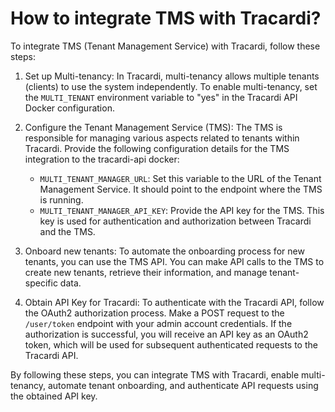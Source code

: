 # How to integrate TMS with Tracardi?

To integrate TMS (Tenant Management Service) with Tracardi, follow these steps:

1. Set up Multi-tenancy: In Tracardi, multi-tenancy allows multiple tenants (clients) to use the system independently.
   To enable multi-tenancy, set the `MULTI_TENANT` environment variable to "yes" in the Tracardi API Docker
   configuration.

2. Configure the Tenant Management Service (TMS): The TMS is responsible for managing various aspects related to tenants
   within Tracardi. Provide the following configuration details for the TMS integration to the tracardi-api docker:

    - `MULTI_TENANT_MANAGER_URL`: Set this variable to the URL of the Tenant Management Service. It should point to the
      endpoint where the TMS is running.
    - `MULTI_TENANT_MANAGER_API_KEY`: Provide the API key for the TMS. This key is used for authentication and
      authorization between Tracardi and the TMS.

3. Onboard new tenants: To automate the onboarding process for new tenants, you can use the TMS API. You can make API
   calls to the TMS to create new tenants, retrieve their information, and manage tenant-specific data.

4. Obtain API Key for Tracardi: To authenticate with the Tracardi API, follow the OAuth2 authorization process. Make a
   POST request to the `/user/token` endpoint with your admin account credentials. If the authorization is successful,
   you will receive an API key as an OAuth2 token, which will be used for subsequent authenticated requests to the
   Tracardi API.

By following these steps, you can integrate TMS with Tracardi, enable multi-tenancy, automate tenant onboarding, and
authenticate API requests using the obtained API key.